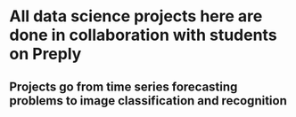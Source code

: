 # All data science projects here are done in collaboration with students on Preply

## Projects go from time series forecasting problems to image classification and recognition